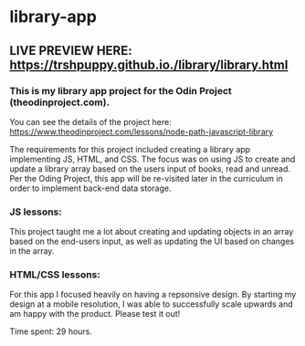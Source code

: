 # library-app

## LIVE PREVIEW HERE: https://trshpuppy.github.io./library/library.html
### This is my library app project for the Odin Project (theodinproject.com).
You can see the details of the project here: https://www.theodinproject.com/lessons/node-path-javascript-library

The requirements for this project included creating a library app implementing JS, HTML, and CSS. The focus was on using JS to create and update a library array based on the users input of books, read and unread. Per the Oding Project, this app will be re-visited later in the curriculum in order to implement back-end data storage.

### JS lessons:
This project taught me a lot about creating and updating objects in an array based on the end-users input, as well as updating the UI based on changes in the array.
### HTML/CSS lessons:
For this app I focused heavily on having a repsonsive design. By starting my design at a mobile resolution, I was able to successfully scale upwards and am happy with the product. Please test it out!

Time spent: 29 hours.

